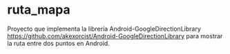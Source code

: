 # ruta_mapa

Proyecto que implementa la librería Android-GoogleDirectionLibrary https://github.com/akexorcist/Android-GoogleDirectionLibrary para mostrar la ruta entre dos puntos en Android.
